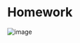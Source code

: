 # Homework

![image](https://user-images.githubusercontent.com/61677632/121081254-779bd080-c7aa-11eb-8aa5-5058a6396e0b.png)
